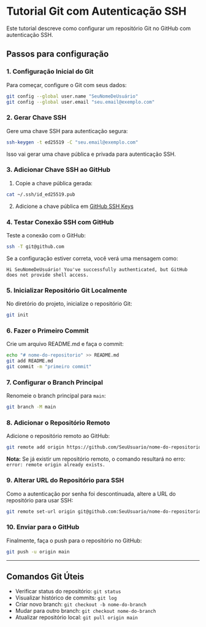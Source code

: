 # Tutorial Git com Autenticação SSH

Este tutorial descreve como configurar um repositório Git no GitHub com autenticação SSH.

## Passos para configuração

### 1. Configuração Inicial do Git

Para começar, configure o Git com seus dados:

```bash
git config --global user.name "SeuNomeDeUsuário"
git config --global user.email "seu.email@exemplo.com"
```

### 2. Gerar Chave SSH

Gere uma chave SSH para autenticação segura:

```bash
ssh-keygen -t ed25519 -C "seu.email@exemplo.com"
```

Isso vai gerar uma chave pública e privada para autenticação SSH.

### 3. Adicionar Chave SSH ao GitHub

1. Copie a chave pública gerada:

```bash
cat ~/.ssh/id_ed25519.pub
```

2. Adicione a chave pública em [GitHub SSH Keys](https://github.com/settings/keys)

### 4. Testar Conexão SSH com GitHub

Teste a conexão com o GitHub:

```bash
ssh -T git@github.com
```

Se a configuração estiver correta, você verá uma mensagem como:
```
Hi SeuNomeDeUsuário! You've successfully authenticated, but GitHub does not provide shell access.
```

### 5. Inicializar Repositório Git Localmente

No diretório do projeto, inicialize o repositório Git:

```bash
git init
```

### 6. Fazer o Primeiro Commit

Crie um arquivo README.md e faça o commit:

```bash
echo "# nome-do-repositorio" >> README.md
git add README.md
git commit -m "primeiro commit"
```

### 7. Configurar o Branch Principal

Renomeie o branch principal para `main`:

```bash
git branch -M main
```

### 8. Adicionar o Repositório Remoto

Adicione o repositório remoto ao GitHub:

```bash
git remote add origin https://github.com/SeuUsuario/nome-do-repositorio.git
```

**Nota:** Se já existir um repositório remoto, o comando resultará no erro: `error: remote origin already exists.`

### 9. Alterar URL do Repositório para SSH

Como a autenticação por senha foi descontinuada, altere a URL do repositório para usar SSH:

```bash
git remote set-url origin git@github.com:SeuUsuario/nome-do-repositorio.git
```

### 10. Enviar para o GitHub

Finalmente, faça o push para o repositório no GitHub:

```bash
git push -u origin main
```

---

## Comandos Git Úteis

- Verificar status do repositório: `git status`
- Visualizar histórico de commits: `git log`
- Criar novo branch: `git checkout -b nome-do-branch`
- Mudar para outro branch: `git checkout nome-do-branch`
- Atualizar repositório local: `git pull origin main`

